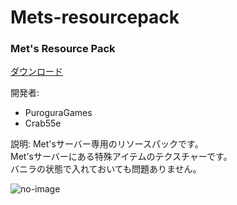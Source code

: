 # Mets-resourcepack

### Met's Resource Pack

[ダウンロード](//github.com/Crab55e/Mets-resourcepack/releases/download/1.1.0/mets-resources.zip/)

開発者:
- PuroguraGames
- Crab55e

説明:
Met'sサーバー専用のリソースパックです。  
Met'sサーバーにある特殊アイテムのテクスチャーです。  
バニラの状態で入れておいても問題ありません。

![no-image](https://mets-svr.com/images/favicon.png)
